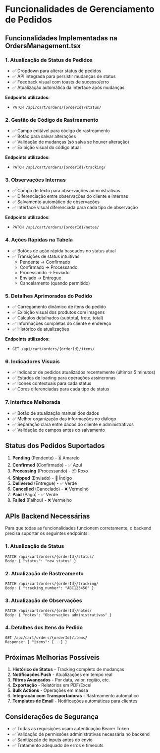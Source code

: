 # Funcionalidades de Gerenciamento de Pedidos

## Funcionalidades Implementadas na OrdersManagement.tsx

### 1. **Atualização de Status de Pedidos**
- ✅ Dropdown para alterar status de pedidos
- ✅ API integrada para persistir mudanças de status
- ✅ Feedback visual com toasts de sucesso/erro
- ✅ Atualização automática da interface após mudanças

**Endpoints utilizados:**
- `PATCH /api/cart/orders/{orderId}/status/`

### 2. **Gestão de Código de Rastreamento**
- ✅ Campo editável para código de rastreamento
- ✅ Botão para salvar alterações
- ✅ Validação de mudanças (só salva se houver alteração)
- ✅ Exibição visual do código atual

**Endpoints utilizados:**
- `PATCH /api/cart/orders/{orderId}/tracking/`

### 3. **Observações Internas**
- ✅ Campo de texto para observações administrativas
- ✅ Diferenciação entre observações do cliente e internas
- ✅ Salvamento automático de observações
- ✅ Interface visual diferenciada para cada tipo de observação

**Endpoints utilizados:**
- `PATCH /api/cart/orders/{orderId}/notes/`

### 4. **Ações Rápidas na Tabela**
- ✅ Botões de ação rápida baseados no status atual
- ✅ Transições de status intuitivas:
  - Pendente → Confirmado
  - Confirmado → Processando
  - Processando → Enviado
  - Enviado → Entregue
  - Cancelamento (quando permitido)

### 5. **Detalhes Aprimorados do Pedido**
- ✅ Carregamento dinâmico de itens do pedido
- ✅ Exibição visual dos produtos com imagens
- ✅ Cálculos detalhados (subtotal, frete, total)
- ✅ Informações completas do cliente e endereço
- ✅ Histórico de atualizações

**Endpoints utilizados:**
- `GET /api/cart/orders/{orderId}/items/`

### 6. **Indicadores Visuais**
- ✅ Indicador de pedidos atualizados recentemente (últimos 5 minutos)
- ✅ Estados de loading para operações assíncronas
- ✅ Ícones contextuais para cada status
- ✅ Cores diferenciadas para cada tipo de status

### 7. **Interface Melhorada**
- ✅ Botão de atualização manual dos dados
- ✅ Melhor organização das informações no diálogo
- ✅ Separação clara entre dados do cliente e administrativos
- ✅ Validação de campos antes do salvamento

## Status dos Pedidos Suportados

1. **Pending** (Pendente) - ⏳ Amarelo
2. **Confirmed** (Confirmado) - ✅ Azul
3. **Processing** (Processando) - 📦 Roxo
4. **Shipped** (Enviado) - 🚛 Índigo
5. **Delivered** (Entregue) - ✅ Verde
6. **Cancelled** (Cancelado) - ❌ Vermelho
7. **Paid** (Pago) - ✅ Verde
8. **Failed** (Falhou) - ❌ Vermelho

## APIs Backend Necessárias

Para que todas as funcionalidades funcionem corretamente, o backend precisa suportar os seguintes endpoints:

### 1. Atualização de Status
```
PATCH /api/cart/orders/{orderId}/status/
Body: { "status": "new_status" }
```

### 2. Atualização de Rastreamento
```
PATCH /api/cart/orders/{orderId}/tracking/
Body: { "tracking_number": "ABC123456" }
```

### 3. Atualização de Observações
```
PATCH /api/cart/orders/{orderId}/notes/
Body: { "notes": "Observações administrativas" }
```

### 4. Detalhes dos Itens do Pedido
```
GET /api/cart/orders/{orderId}/items/
Response: { "items": [...] }
```

## Próximas Melhorias Possíveis

1. **Histórico de Status** - Tracking completo de mudanças
2. **Notificações Push** - Atualizações em tempo real
3. **Filtros Avançados** - Por data, valor, região, etc.
4. **Exportação** - Relatórios em PDF/Excel
5. **Bulk Actions** - Operações em massa
6. **Integração com Transportadoras** - Rastreamento automático
7. **Templates de Email** - Notificações automáticas para clientes

## Considerações de Segurança

- ✅ Todas as requisições usam autenticação Bearer Token
- ✅ Validação de permissões administrativas necessária no backend
- ✅ Sanitização de inputs antes do envio
- ✅ Tratamento adequado de erros e timeouts